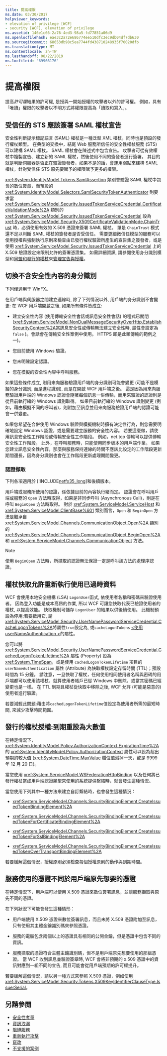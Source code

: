 ```yaml
---
title: 提高權限
ms.date: 03/30/2017
helpviewer_keywords:
- elevation of privilege [WCF]
- security [WCF], elevation of privilege
ms.assetid: 146e1c66-2a76-4ed3-98a5-fd77851a06d9
ms.openlocfilehash: eae3c2a72e686774ee510dfc3ec9db04df7db630
ms.sourcegitcommit: 68653db98c5ea7744fd438710248935f70020dfb
ms.translationtype: MT
ms.contentlocale: zh-TW
ms.lasthandoff: 08/22/2019
ms.locfileid: "69966176"
---
```

# <a name="elevation-of-privilege"></a>提高權限
提高*許可權*結果的許可權, 是授與一開始授權的攻擊者以外的許可權。 例如，具有「唯讀」權限的攻擊者以不明方式將權限提高為「讀取和寫入」。  
  
## <a name="trusted-sts-should-sign-saml-token-claims"></a>受信任的 STS 應該簽署 SAML 權杖宣告  
 安全性判斷提示標記語言 (SAML) 權杖是一種泛型 XML 權杖，同時也是預設的發行權杖類型。 在典型的交換中，結尾 Web 服務所信任的安全性權杖服務 (STS) 可以建構 SAML 權杖。 SAML 權杖會在陳述式中包含宣告。 攻擊者可從有效權杖中複製宣告、建立新的 SAML 權杖，然後使用不同的簽發者進行簽署。 其目的就是判斷伺服器是否正在驗證簽發者，如果不是的話，會運用弱點來建構 SAML 權杖，針對受信任 STS 原先要賦予的權限賦予更多的權限。  
  
 <xref:System.IdentityModel.Tokens.SamlAssertion> 類別會驗證 SAML 權杖中包含的數位簽章，而預設的 <xref:System.IdentityModel.Selectors.SamlSecurityTokenAuthenticator> 則要求當 <xref:System.ServiceModel.Security.IssuedTokenServiceCredential.CertificateValidationMode%2A> 類別的 <xref:System.ServiceModel.Security.IssuedTokenServiceCredential> 設為 <xref:System.ServiceModel.Security.X509CertificateValidationMode.ChainTrust> 時，必須使用有效的 X.509 憑證來簽署 SAML 權杖。 單是 `ChainTrust` 模式還不足以判斷 SAML 權杖的簽發者是否受信任。 需要更細微信任模型的服務可以使用授權與強制執行原則來檢查由已發行權杖驗證所產生的宣告集之簽發者，或是使用 <xref:System.ServiceModel.Security.IssuedTokenServiceCredential> 上的 X.509 驗證設定來限制允許的簽署憑證集。 如需詳細資訊, 請參閱使用身分識別模型和[同盟和發行的權杖](../../../../docs/framework/wcf/feature-details/federation-and-issued-tokens.md)來[管理宣告與授權](../../../../docs/framework/wcf/feature-details/managing-claims-and-authorization-with-the-identity-model.md)。  
  
## <a name="switching-identity-without-a-security-context"></a>切換不含安全性內容的身分識別  
 下列僅適用于 WinFX。  
  
 在用戶端與伺服器之間建立連線時, 除了下列情況以外, 用戶端的身分識別不會變更: 在 WCF 用戶端開啟之後, 如果所有條件皆成立:  
  
- 建立安全性內容 (使用傳輸安全性會話或訊息安全性會話) 的程式已關閉 (<xref:System.ServiceModel.NonDualMessageSecurityOverHttp.EstablishSecurityContext%2A>當訊息安全性或傳輸無法建立安全性時, 屬性會設定為`false` )。會話會在傳輸安全性案例中使用。 HTTPS 即是此類傳輸的範例之一)。  
  
- 您目前使用 Windows 驗證。  
  
- 您未明確設定認證。  
  
- 您在模擬的安全性內容中呼叫服務。  
  
 如果這些條件成立, 則用來向服務驗證用戶端的身分識別可能會變更 (可能不是模擬的身分識別, 而是進程識別), 而是在開啟 WCF 用戶端之後。 這是因為用來向服務驗證用戶端的 Windows 認證會隨著每個訊息一併傳輸，而用來驗證的認證則是從目前執行緒的 Windows 識別取得。 如果目前執行緒的 Windows 識別變更 (例如，藉由模擬不同的呼叫者)，則附加至訊息並用來向服務驗證用戶端的認證可能會一併變更。  
  
 如果您希望在合併使用 Windows 驗證與模擬機制時擁有決定性行為，則您需要明確地設定 Windows 認證，或是需要建立服務的安全性內容。 若要這麼做，請使用訊息安全性工作階段或傳輸安全性工作階段。 例如，net.tcp 傳輸可以提供傳輸安全性工作階段。 此外，在呼叫服務時，只能使用同步版本的用戶端作業。 如果您建立訊息安全性內容，那麼與服務保持連線的時間不應該比設定的工作階段更新期間還長，因為身分識別也會在工作階段更新處理期間變更。  
  
### <a name="credentials-capture"></a>認證擷取  
 下列各項適用於 [!INCLUDE[netfx35_long](../../../../includes/netfx35-long-md.md)]和後續版本。  
  
 用戶端或服務所使用的認證，係依據目前的內容執行緒而定。 認證會在呼叫用戶端或服務的 `Open` 方法時取得，如果是非同步呼叫 (Asynchronous Call)，則是在呼叫 `BeginOpen` 方法時取得。 對於 <xref:System.ServiceModel.ServiceHost> 和 <xref:System.ServiceModel.ClientBase%601> 類別而言，`Open` 和 `BeginOpen` 方法是繼承自 <xref:System.ServiceModel.Channels.CommunicationObject.Open%2A> 類別的 <xref:System.ServiceModel.Channels.CommunicationObject.BeginOpen%2A> 和 <xref:System.ServiceModel.Channels.CommunicationObject> 方法。  
  
> [!NOTE]
> 使用 `BeginOpen` 方法時，所擷取的認證無法保證一定是呼叫該方法的處理序認證。  
  
## <a name="token-caches-allow-replay-using-obsolete-data"></a>權杖快取允許重新執行使用已過時資料  
 WCF 會使用本地安全機構 (LSA) `LogonUser`函式, 依使用者名稱和密碼來驗證使用者。 因為登入功能是成本高昂的作業, 所以 WCF 可讓您快取代表已驗證使用者的權杖, 以提高效能。 快取機制可儲存 `LogonUser` 的結果以供後續使用。 此機制預設為停用;若要啟用它, 請<xref:System.ServiceModel.Security.UserNamePasswordServiceCredential.CacheLogonTokens%2A>將屬性`true`設定為, 或`cacheLogonTokens` [ \<使用 userNameAuthentication >](../../../../docs/framework/configure-apps/file-schema/wcf/usernameauthentication.md)的屬性。  
  
 您可以將 <xref:System.ServiceModel.Security.UserNamePasswordServiceCredential.CachedLogonTokenLifetime%2A> 屬性 (Property) 設為 <xref:System.TimeSpan>，或是使用 `cachedLogonTokenLifetime` 項目的 `userNameAuthentication` 屬性 (Attribute) 為快取權杖設定存留時間 (TTL)；預設時間為 15 分鐘。 請注意，一旦快取了權杖，任何使用相同使用者名稱與密碼的用戶端都可以使用該權杖，就算使用者帳戶已從 Windows 中刪除，或當其密碼已經變更也是一樣。 在 TTL 到期且權杖從快取中移除之後, WCF 允許 (可能是惡意的) 使用者進行驗證。  
  
 若要減輕此問題:藉由將`cachedLogonTokenLifetime`值設定為使用者所需的最短時間, 來減少攻擊時間範圍。  
  
## <a name="issued-token-authorization-expiration-reset-to-large-value"></a>發行的權杖授權:到期重設為大數值  
 在特定情況下，<xref:System.IdentityModel.Policy.AuthorizationContext.ExpirationTime%2A> 的 <xref:System.IdentityModel.Policy.AuthorizationContext> 屬性可以設為超出預期的較大值 (<xref:System.DateTime.MaxValue> 欄位值減掉一天，或是 9999 年 12 月 20 日)。  
  
 當您使用 <xref:System.ServiceModel.WSFederationHttpBinding> 以及任何將已發行權杖當成用戶端認證類型來使用的系統提供繫結時，就會發生這種情況。  
  
 當您使用下列其中一種方法來建立自訂繫結時，也會發生這種情況：  
  
- <xref:System.ServiceModel.Channels.SecurityBindingElement.CreateIssuedTokenBindingElement%2A>  
  
- <xref:System.ServiceModel.Channels.SecurityBindingElement.CreateIssuedTokenForCertificateBindingElement%2A>  
  
- <xref:System.ServiceModel.Channels.SecurityBindingElement.CreateIssuedTokenForSslBindingElement%2A>  
  
- <xref:System.ServiceModel.Channels.SecurityBindingElement.CreateIssuedTokenOverTransportBindingElement%2A>  
  
 若要緩解這個情況，授權原則必須檢查每個授權原則的動作與到期時間。  
  
## <a name="the-service-uses-a-different-certificate-than-the-client-intended"></a>服務使用的憑證不同於用戶端原先想要的憑證  
 在特定情況下，用戶端可以使用 X.509 憑證來數位簽署訊息，並讓服務擷取與原先不同的憑證。  
  
 在下列狀況下可能會發生這種情形：  
  
- 用戶端使用 X.509 憑證來數位簽署訊息，而且未將 X.509 憑證附加至訊息，只有使用其主體金鑰識別碼來參照憑證。  
  
- 服務的電腦包含兩個以上的憑證具有相同的公開金鑰，但是憑證中包含不同的資訊。  
  
- 服務擷取的憑證符合主體主鑰識別碼，但不是用戶端原先想要使用的那組憑證。 當 WCF 收到訊息並驗證簽章時, WCF 會將非預期的 x.509 憑證中的資訊對應到一組不同的宣告, 而且可能會從用戶端預期的許可權提升。  
  
 若要緩解這個情況，請以另一種方式來參照 X.509 憑證，例如使用 <xref:System.ServiceModel.Security.Tokens.X509KeyIdentifierClauseType.IssuerSerial>。  
  
## <a name="see-also"></a>另請參閱

- [安全性考量](../../../../docs/framework/wcf/feature-details/security-considerations-in-wcf.md)
- [資訊洩漏](../../../../docs/framework/wcf/feature-details/information-disclosure.md)
- [阻絕服務](../../../../docs/framework/wcf/feature-details/denial-of-service.md)
- [重新執行攻擊](../../../../docs/framework/wcf/feature-details/replay-attacks.md)
- [竄改](../../../../docs/framework/wcf/feature-details/tampering.md)
- [不支援的案例](../../../../docs/framework/wcf/feature-details/unsupported-scenarios.md)
